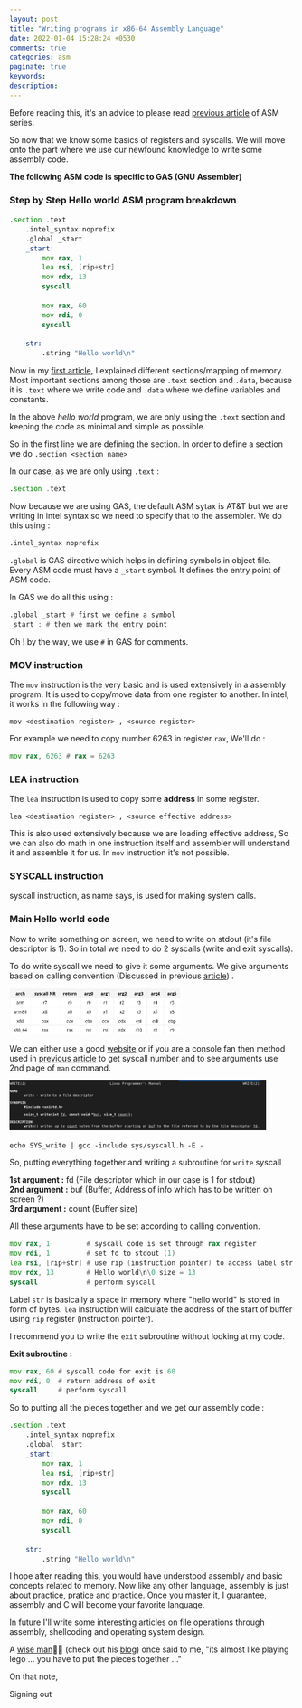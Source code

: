 ```yaml
---
layout: post
title: "Writing programs in x86-64 Assembly Language"
date: 2022-01-04 15:28:24 +0530
comments: true
categories: asm
paginate: true
keywords: 
description:  
---
```


Before reading this, it's an advice to please read [previous article](/blog/2021/11/25/x86-64-assembly-language/) of ASM series.

So now that we know some basics of registers and syscalls. We will move onto the part where we use our newfound knowledge to write some assembly code. 

**The following ASM code is specific to GAS (GNU Assembler)**

### Step by Step Hello world ASM program breakdown  

```asm
.section .text
    .intel_syntax noprefix
    .global _start
    _start:
        mov rax, 1
        lea rsi, [rip+str]
        mov rdx, 13
        syscall

        mov rax, 60
        mov rdi, 0
        syscall

    str:
        .string "Hello world\n"
```


Now in my [first article](/blog/2021/01/24/Memory-Mapping-Introduction/), I explained different sections/mapping of memory. Most important sections among those are `.text` section and `.data`, because it is `.text` where we write code and `.data` where we define variables and constants. 

In the above *hello world* program, we are only using the `.text` section and keeping the code as minimal and simple as possible. 

So in the first line we are defining the section. In order to define a section we do `.section <section name>`

In our case, as we are only using `.text` : 

```asm 
.section .text 
```

Now because we are using GAS, the default ASM sytax is AT&T but we are writing in intel syntax so we need to specify that to the assembler. We do this using : 

```asm 
.intel_syntax noprefix 
``` 

`.global` is GAS directive which helps in defining symbols in object file. Every ASM code must have a `_start` symbol. It defines the entry point of ASM code. 

In GAS we do all this using : 

```asm 
.global _start # first we define a symbol
_start : # then we mark the entry point 
``` 

Oh ! by the way, we use `#` in GAS for comments. 

### MOV instruction  

The `mov` instruction is the very basic and is used extensively in a assembly program.  It is used to copy/move data from one register to another. In intel, it works in the following way : 

``` 
mov <destination register> , <source register>
``` 

For example we need to copy number 6263 in register `rax`, We'll do : 

```asm 
mov rax, 6263 # rax = 6263
```

### LEA instruction 

The `lea` instruction is used to copy some **address** in some register. 

```
lea <destination register> , <source effective address>
``` 
This is also used extensively because we are loading effective address, So we can also do math in one instruction itself and assembler will understand it and assemble it for us. In `mov` instruction it's not possible.  

### SYSCALL instruction 

syscall instruction, as name says, is used for making system calls. 

### Main Hello world code 

Now to write something on screen, we need to write on stdout (it's file descriptor is 1). So in total we need to do 2 syscalls (write and exit syscalls).

To do write syscall we need to give it some arguments. We give arguments based on calling convention (Discussed in previous [article](/blog/2021/11/25/x86-64-assembly-language/)) . 

<img src="/images/x86-64/Calling_convention.png" class="center" style="width: 60%">

We can either use a good [website](https://chromium.googlesource.com/chromiumos/docs/+/master/constants/syscalls.md) or if you are a console fan then method used in [previous article](/blog/2021/11/25/x86-64-assembly-language/) to get syscall number and to see arguments use 2nd page of `man` command. 

<img src="/images/x86-64/man_write.png" class="center" style="width: 90%"> 

`echo SYS_write | gcc -include sys/syscall.h -E - ` 

So, putting everything together and writing a subroutine for `write` syscall

**1st argument :** fd (File descriptor which in our case is 1 for stdout) <br>
**2nd argument :** buf (Buffer, Address of info which has to be written on screen ?) <br>
**3rd argument :** count (Buffer size) <br>

All these arguments have to be set according to calling convention. 

```asm 
mov rax, 1         # syscall code is set through rax register 
mov rdi, 1         # set fd to stdout (1)  
lea rsi, [rip+str] # use rip (instruction pointer) to access label str
mov rdx, 13        # Hello world\n\0 size = 13
syscall            # perform syscall 
``` 

Label `str` is basically a space in memory where "hello world" is stored in form of bytes. `lea` instruction will calculate the address of the start of buffer using `rip` register (instruction pointer). 

I recommend you to write the `exit` subroutine without looking at my code. 

**Exit subroutine :**

```asm 
mov rax, 60 # syscall code for exit is 60 
mov rdi, 0  # return address of exit 
syscall     # perform syscall 
```

So to putting all the pieces together and we get our assembly code : 

```asm 
.section .text
    .intel_syntax noprefix
    .global _start
    _start:
        mov rax, 1
        lea rsi, [rip+str]
        mov rdx, 13
        syscall

        mov rax, 60
        mov rdi, 0
        syscall

    str:
        .string "Hello world\n"
```

I hope after reading this, you would have understood assembly and basic concepts related to memory. Now like any other language, assembly is just about practice, pratice and practice. Once you master it, I guarantee, assembly and C will become your favorite language. 

In future I'll write some interesting articles on file operations through assembly, shellcoding and operating system design.  

A [wise man](https://deut-erium.github.io/about.html)👨‍💻 (check out his [blog](https://deut-erium.github.io/)) once said to me, "its almost like playing lego ... you have to put the pieces together ..." 

On that note, 

Signing out 
